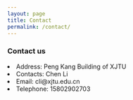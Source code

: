 ```yaml
---
layout: page
title: Contact
permalink: /contact/
---
```


### Contact us
<li>Address:   <a>Peng Kang Building of XJTU</a></li>
<li>Contacts:  Chen Li</li>
<li>Email:     cli@xjtu.edu.cn</li>
<li>Telephone: 15802902703</li>

<br />
<br />
<br />
<br />
<br />
<br />
<br />
<br />
<br />
<br />
<br />
<br />
<br />
<br />